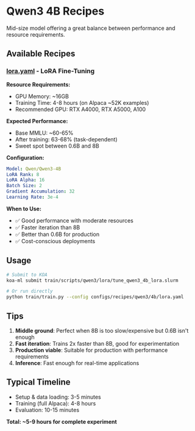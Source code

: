 # Qwen3 4B Recipes

Mid-size model offering a great balance between performance and resource requirements.

## Available Recipes

### [lora.yaml](lora.yaml) - LoRA Fine-Tuning

**Resource Requirements:**
- GPU Memory: ~16GB
- Training Time: 4-8 hours (on Alpaca ~52K examples)
- Recommended GPU: RTX A4000, RTX A5000, A100

**Expected Performance:**
- Base MMLU: ~60-65%
- After training: 63-68% (task-dependent)
- Sweet spot between 0.6B and 8B

**Configuration:**
```yaml
Model: Qwen/Qwen3-4B
LoRA Rank: 8
LoRA Alpha: 16
Batch Size: 2
Gradient Accumulation: 32
Learning Rate: 3e-4
```

**When to Use:**
- ✅ Good performance with moderate resources
- ✅ Faster iteration than 8B
- ✅ Better than 0.6B for production
- ✅ Cost-conscious deployments

## Usage

```bash
# Submit to KOA
koa-ml submit train/scripts/qwen3/lora/tune_qwen3_4b_lora.slurm

# Or run directly
python train/train.py --config configs/recipes/qwen3/4b/lora.yaml
```

## Tips

1. **Middle ground**: Perfect when 8B is too slow/expensive but 0.6B isn't enough
2. **Fast iteration**: Trains 2x faster than 8B, good for experimentation
3. **Production viable**: Suitable for production with performance requirements
4. **Inference**: Fast enough for real-time applications

## Typical Timeline

- Setup & data loading: 3-5 minutes
- Training (full Alpaca): 4-8 hours
- Evaluation: 10-15 minutes

**Total: ~5-9 hours for complete experiment**
